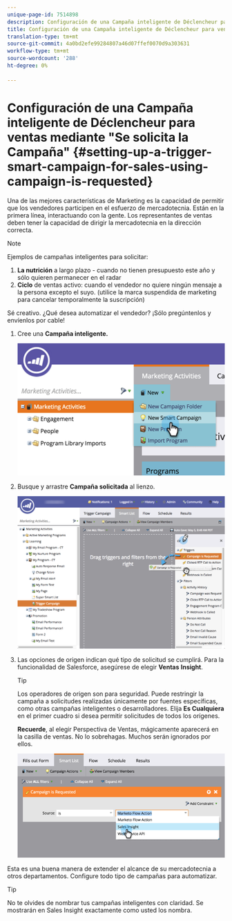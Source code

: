 ```yaml
---
unique-page-id: 7514898
description: Configuración de una Campaña inteligente de Déclencheur para ventas mediante "Se solicita la Campaña" - Documentos de marketing - Documentación del producto
title: Configuración de una Campaña inteligente de Déclencheur para ventas mediante "Se solicita la Campaña"
translation-type: tm+mt
source-git-commit: 4a0bd2efe99284807a46d07ffef0070d9a303631
workflow-type: tm+mt
source-wordcount: '288'
ht-degree: 0%

---
```



# Configuración de una Campaña inteligente de Déclencheur para ventas mediante &quot;Se solicita la Campaña&quot; {#setting-up-a-trigger-smart-campaign-for-sales-using-campaign-is-requested}

Una de las mejores características de Marketing es la capacidad de permitir que los vendedores participen en el esfuerzo de mercadotecnia. Están en la primera línea, interactuando con la gente. Los representantes de ventas deben tener la capacidad de dirigir la mercadotecnia en la dirección correcta.

>[!NOTE]
>
>Ejemplos de campañas inteligentes para solicitar:
>
>1. **La nutrición**  a largo plazo - cuando no tienen presupuesto este año y sólo quieren permanecer en el radar
>1. **Ciclo**  de ventas activo: cuando el vendedor no quiere ningún mensaje a la persona excepto el suyo. (utilice la marca suspendida de marketing para cancelar temporalmente la suscripción)

>
>
Sé creativo. ¿Qué desea automatizar el vendedor? ¡Sólo pregúntenlos y envíenlos por cable!

1. Cree una **Campaña inteligente.**

   ![](assets/image2015-5-20-16-3a3-3a25.png)

1. Busque y arrastre **Campaña solicitada** al lienzo.

   ![](assets/campaignfilterdrag.png)

1. Las opciones de origen indican qué tipo de solicitud se cumplirá. Para la funcionalidad de Salesforce, asegúrese de elegir **Ventas** **Insight**.

   >[!TIP]
   >
   >Los operadores de origen son para seguridad. Puede restringir la campaña a solicitudes realizadas únicamente por fuentes específicas, como otras campañas inteligentes o desarrolladores. Elija **Es Cualquiera** en el primer cuadro si desea permitir solicitudes de todos los orígenes.
   >
   >**Recuerde**, al elegir Perspectiva de Ventas, mágicamente aparecerá en la casilla de ventas. No lo sobrehagas. Muchos serán ignorados por ellos.

   ![](assets/image2015-5-20-17-3a56-3a56.png)

Esta es una buena manera de extender el alcance de su mercadotecnia a otros departamentos. Configure todo tipo de campañas para automatizar.

>[!TIP]
>
>No te olvides de nombrar tus campañas inteligentes con claridad. Se mostrarán en Sales Insight exactamente como usted los nombra.
